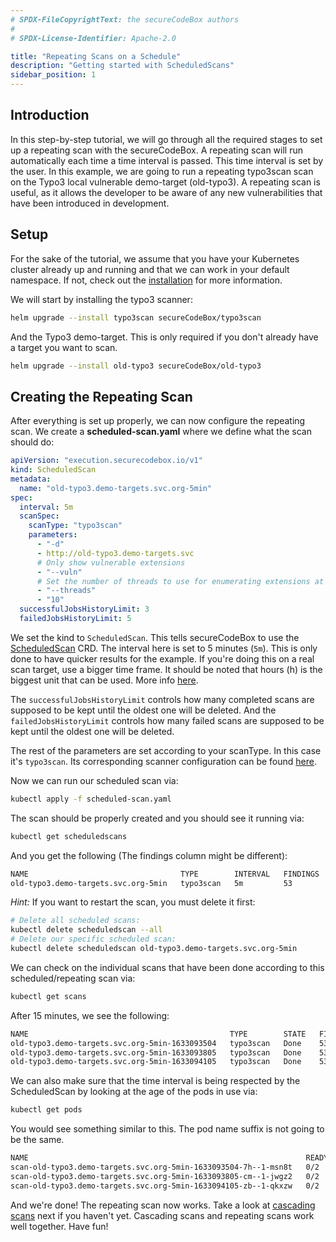 ```yaml
---
# SPDX-FileCopyrightText: the secureCodeBox authors
#
# SPDX-License-Identifier: Apache-2.0

title: "Repeating Scans on a Schedule"
description: "Getting started with ScheduledScans"
sidebar_position: 1
---
```


## Introduction

In this step-by-step tutorial, we will go through all the required stages to set up a repeating scan with the secureCodeBox. A repeating scan will run automatically each time a time interval is passed. This time interval is set by the user. In this example, we are going to run a repeating typo3scan scan on the Typo3 local vulnerable demo-target (old-typo3). A repeating scan is useful, as it allows the developer to be aware of any new vulnerabilities that have been introduced in development.

## Setup

For the sake of the tutorial, we assume that you have your Kubernetes cluster already up and running and that we can work in your default namespace.
If not, check out the [installation](/docs/getting-started/installation/) for more information.

We will start by installing the typo3 scanner:

```bash
helm upgrade --install typo3scan secureCodeBox/typo3scan
```

And the Typo3 demo-target. This is only required if you don't already have a target you want to scan.

```bash
helm upgrade --install old-typo3 secureCodeBox/old-typo3
```

## Creating the Repeating Scan

After everything is set up properly, we can now configure the repeating scan.
We create a **scheduled-scan.yaml** where we define what the scan should do:

```yaml title="scheduled-scan.yaml"
apiVersion: "execution.securecodebox.io/v1"
kind: ScheduledScan
metadata:
  name: "old-typo3.demo-targets.svc.org-5min"
spec:
  interval: 5m
  scanSpec:
    scanType: "typo3scan"
    parameters:
      - "-d"
      - http://old-typo3.demo-targets.svc
      # Only show vulnerable extensions
      - "--vuln"
      # Set the number of threads to use for enumerating extensions at 10
      - "--threads"
      - "10"
  successfulJobsHistoryLimit: 3
  failedJobsHistoryLimit: 5
```

We set the kind to `ScheduledScan`. This tells secureCodeBox to use the [ScheduledScan](/docs/api/crds/scheduled-scan) CRD. The interval here is set to 5 minutes (`5m`). This is only done to have quicker results for the example. If you're doing this on a real scan target, use a bigger time frame. It should be noted that hours (h) is the biggest unit that can be used. More info [here](/docs/api/crds/scheduled-scan#interval).

The `successfulJobsHistoryLimit` controls how many completed scans are supposed to be kept until the oldest one will be deleted. And the `failedJobsHistoryLimit` controls how many failed scans are supposed to be kept until the oldest one will be deleted.

The rest of the parameters are set according to your scanType. In this case it's `typo3scan`. Its corresponding scanner configuration can be found [here](/docs/scanners/typo3scan).

Now we can run our scheduled scan via:

```bash
kubectl apply -f scheduled-scan.yaml
```

The scan should be properly created and you should see it running via:

```bash
kubectl get scheduledscans
```

And you get the following (The findings column might be different):

```bash
NAME                                  TYPE        INTERVAL   FINDINGS
old-typo3.demo-targets.svc.org-5min   typo3scan   5m         53
```

_Hint:_ If you want to restart the scan, you must delete it first:

```bash
# Delete all scheduled scans:
kubectl delete scheduledscan --all
# Delete our specific scheduled scan:
kubectl delete scheduledscan old-typo3.demo-targets.svc.org-5min
```

We can check on the individual scans that have been done according to this scheduled/repeating scan via:

```bash
kubectl get scans
```

After 15 minutes, we see the following:

```bash
NAME                                             TYPE        STATE   FINDINGS
old-typo3.demo-targets.svc.org-5min-1633093504   typo3scan   Done    53
old-typo3.demo-targets.svc.org-5min-1633093805   typo3scan   Done    53
old-typo3.demo-targets.svc.org-5min-1633094105   typo3scan   Done    53
```

We can also make sure that the time interval is being respected by the ScheduledScan by looking at the age of the pods in use via:

```bash
kubectl get pods
```

You would see something similar to this. The pod name suffix is not going to be the same.

```bash
NAME                                                              READY   STATUS      RESTARTS   AGE
scan-old-typo3.demo-targets.svc.org-5min-1633093504-7h--1-msn8t   0/2     Completed   0          12m
scan-old-typo3.demo-targets.svc.org-5min-1633093805-cm--1-jwgz2   0/2     Completed   0          7m40s
scan-old-typo3.demo-targets.svc.org-5min-1633094105-zb--1-qkxzw   0/2     Completed   0          2m40s
```

And we're done! The repeating scan now works. Take a look at [cascading scans](/docs/how-tos/scanning-networks) next if you haven't yet. Cascading scans and repeating scans work well together. Have fun!
